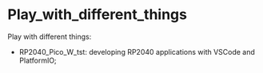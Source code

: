 # Play_with_different_things
Play with different things:
- RP2040_Pico_W_tst: developing RP2040 applications with VSCode and PlatformIO;
